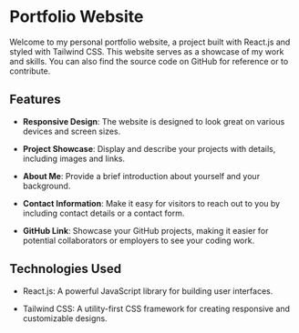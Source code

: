 # Portfolio Website

Welcome to my personal portfolio website, a project built with React.js and styled with Tailwind CSS. This website serves as a showcase of my work and skills. You can also find the source code on GitHub for reference or to contribute.

## Features

- **Responsive Design**: The website is designed to look great on various devices and screen sizes.

- **Project Showcase**: Display and describe your projects with details, including images and links.

- **About Me**: Provide a brief introduction about yourself and your background.

- **Contact Information**: Make it easy for visitors to reach out to you by including contact details or a contact form.

- **GitHub Link**: Showcase your GitHub projects, making it easier for potential collaborators or employers to see your coding work.

## Technologies Used

- React.js: A powerful JavaScript library for building user interfaces.

- Tailwind CSS: A utility-first CSS framework for creating responsive and customizable designs.


